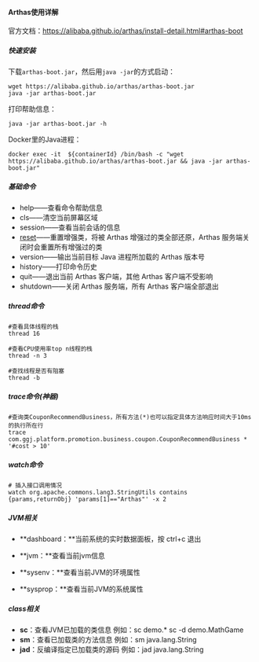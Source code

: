 #### Arthas使用详解

官方文档：https://alibaba.github.io/arthas/install-detail.html#arthas-boot

##### 快速安装

下载`arthas-boot.jar`，然后用`java -jar`的方式启动：

```shell
wget https://alibaba.github.io/arthas/arthas-boot.jar
java -jar arthas-boot.jar
```

打印帮助信息：

```shell
java -jar arthas-boot.jar -h
```

Docker里的Java进程：

```shell
docker exec -it  ${containerId} /bin/bash -c "wget https://alibaba.github.io/arthas/arthas-boot.jar && java -jar arthas-boot.jar"
```



##### 基础命令

- help——查看命令帮助信息
- cls——清空当前屏幕区域
- session——查看当前会话的信息
- [reset](https://alibaba.github.io/arthas/reset.html)——重置增强类，将被 Arthas 增强过的类全部还原，Arthas 服务端关闭时会重置所有增强过的类
- version——输出当前目标 Java 进程所加载的 Arthas 版本号
- history——打印命令历史
- quit——退出当前 Arthas 客户端，其他 Arthas 客户端不受影响
- shutdown——关闭 Arthas 服务端，所有 Arthas 客户端全部退出



##### thread命令

```shell
#查看具体线程的栈
thread 16 

#查看CPU使用率top n线程的栈
thread -n 3

#查找线程是否有阻塞
thread -b
```



##### trace命令(神器)

```shell
#查询类CouponRecommendBusiness，所有方法(*)也可以指定具体方法响应时间大于10ms的执行所在行
trace com.ggj.platform.promotion.business.coupon.CouponRecommendBusiness * '#cost > 10'
```



##### watch命令

```shell
# 插入接口调用情况
watch org.apache.commons.lang3.StringUtils contains  {params,returnObj} 'params[1]=="Arthas"' -x 2
```





##### JVM相关

* **dashboard：**当前系统的实时数据面板，按 ctrl+c 退出

* **jvm：**查看当前jvm信息
* **sysenv：**查看当前JVM的环境属性
* **sysprop：**查看当前JVM的系统属性



##### class相关

* **sc**：查看JVM已加载的类信息            例如：sc demo.*   sc -d demo.MathGame
* **sm**：查看已加载类的方法信息         例如：sm java.lang.String
* **jad**：反编译指定已加载类的源码     例如：jad java.lang.String













